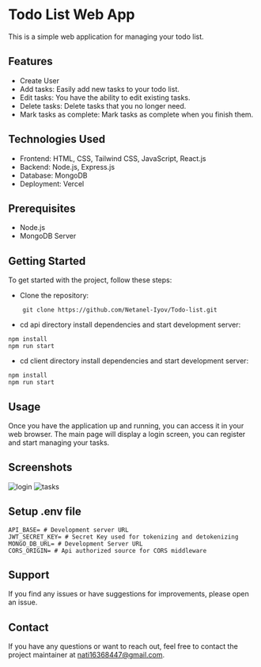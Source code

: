 # Todo List Web App







This is a simple web application for managing your todo list.

## Features

- Create User
- Add tasks: Easily add new tasks to your todo list.
- Edit tasks: You have the ability to edit existing tasks.
- Delete tasks: Delete tasks that you no longer need.
- Mark tasks as complete: Mark tasks as complete when you finish them.

## Technologies Used

- Frontend: HTML, CSS, Tailwind CSS, JavaScript, React.js
- Backend: Node.js, Express.js
- Database: MongoDB
- Deployment: Vercel

## Prerequisites

- Node.js
- MongoDB Server

## Getting Started

To get started with the project, follow these steps:

- Clone the repository:

```shell
    git clone https://github.com/Netanel-Iyov/Todo-list.git
```

- cd api directory install dependencies and start development server:

```shell
npm install
npm run start
```

- cd client directory install dependencies and start development server:

```shell
npm install
npm run start
```

## Usage

Once you have the application up and running, you can access it in your web browser. The main page will display a login screen, you can register and start managing your tasks.

## Screenshots

![login](https://github.com/Netanel-Iyov/Todo-list/assets/81302786/c7e1f8cc-265c-41cc-ba7a-8f29997fdda7)
![tasks](https://github.com/Netanel-Iyov/Todo-list/assets/81302786/17fa1233-daf2-4648-823b-ae826ef04008)

## Setup .env file

```shell
API_BASE= # Development server URL
JWT_SECRET_KEY= # Secret Key used for tokenizing and detokenizing
MONGO_DB_URL= # Development Server URL
CORS_ORIGIN= # Api authorized source for CORS middleware
```

## Support

If you find any issues or have suggestions for improvements, please open an issue.

## Contact

If you have any questions or want to reach out, feel free to contact the project maintainer at nati16368447@gmail.com.
